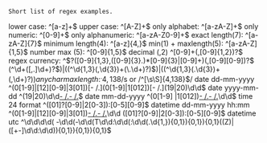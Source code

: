 	Short list of regex examples.

lower case:               ^[a-z]+$ upper case:               ^[A-Z]+$ only alphabet:            ^[a-zA-Z]+$ only numeric:               ^[0-9]+$ only alphanumeric:         ^[a-zA-Z0-9]+$ exact length(7):            ^[a-zA-Z]{7}$ minimum length(4):
^[a-z]{4,}$ min(1) + maxlength(5):     ^[a-zA-Z]{1,5}$ number max (5):            ^[0-9]{1,5}$ decimal (,2)               ^[0-9]+(\,[0-9]{1,2})?$ regex currency:            ^\$?([0-9]{1,3},([0-9]{3}.)*[0-9]{3}|[0-9]+)(,[0-9][0-9])?$
(^\d+([,.]\d+)?$)|((^\d{1,3}(,\d{3})+(\.\d+)?)$)|((^\d{1,3}(\.\d{3})+(,\d+)?)$)
any char max length:         ^.{4,138}$/s or /^[\s\S]{4,138}$/ date dd-mm-yyyy ^(0[1-9]|[12][0-9]|3[01])[- /.](0[1-9]|1[012])[- /.](19|20)\d\d$ date yyyy-mm-dd ^(19|20)\d\d[- /.](0[1-9]|1[012])[- /.](0[1-9]|[12][0-9]|3[01])$ date mm-dd-yyyy ^(0[1-9]
|1[012])[- /.](0[1-9]|[12][0-9]|3[01])[- /.](19|20)\d\d$ time 24 format ^([01]?[0-9]|2[0-3]):[0-5][0-9]$ datetime dd-mm-yyyy hh:mm ^(0[1-9]|[12][0-9]|3[01])[- /.](0[1-9]|1[012])[- /.](19|20)\d\d ([01]?[0-9]|2[0-3]):[0-5][0-9]$ datetime utc ^\d\d\d\d(
-\d\d(-\d\d(T\d\d:\d\d(:\d\d(\.\d{1,}){0,1}){0,1}){0,1}((Z)|([+-]\d\d:\d\d)){0,1}){0,1}){0,1}$